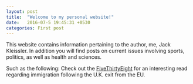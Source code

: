 ```yaml
---
layout: post
title:  "Welcome to my personal website!"
date:   2016-07-5 19:45:31 +0530
categories: First post
---
```

This website contains information pertaining to the author, me, Jack Kleissler. In addition you will find posts on current issues involving sports, politics, as well as health and sciences.

Such as the following: Check out the [FiveThirtyEight] for an interesting read regarding immigration following the U.K. exit from the EU.

[FiveThirtyEight]: http://fivethirtyeight.com/features/the-uk-cant-block-immigration-if-it-wants-to-keep-its-finance-industry/
